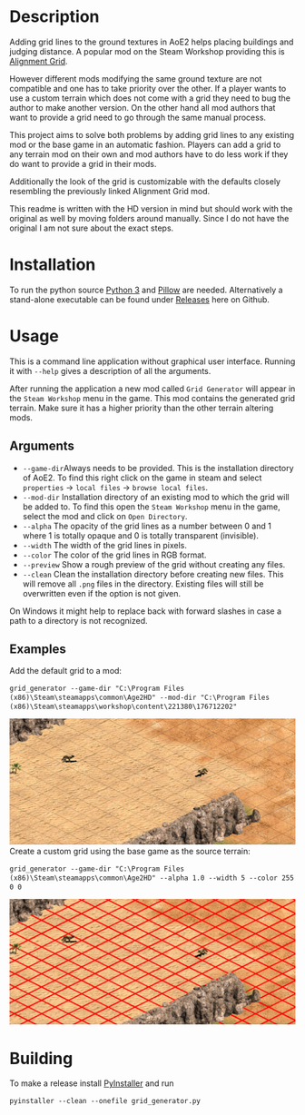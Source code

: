 # Description
Adding grid lines to the ground textures in AoE2 helps placing buildings and judging distance. A popular mod on the Steam Workshop providing this is [Alignment Grid](http://steamcommunity.com/sharedfiles/filedetails/?id=176712202).

However different mods modifying the same ground texture are not compatible and one has to take priority over the other. If a player wants to use a custom terrain which does not come with a grid they need to bug the author to make another version. On the other hand all mod authors that want to provide a grid need to go through the same manual process.

This project aims to solve both problems by adding grid lines to any existing mod or the base game in an automatic fashion. Players can add a grid to any terrain mod on their own and mod authors have to do less work if they do want to provide a grid in their mods.

Additionally the look of the grid is customizable with the defaults closely resembling the previously linked Alignment Grid mod.

This readme is written with the HD version in mind but should work with the original as well by moving folders around manually. Since I do not have the original I am not sure about the exact steps.

# Installation
To run the python source [Python 3](https://www.python.org/) and [Pillow](http://pillow.readthedocs.io/en/latest/installation.html) are needed. Alternatively a stand-alone executable can be found under [Releases](https://github.com/e00E/Age-of-Empires-II-Grid-Generator/releases) here on Github.

# Usage
This is a command line application without graphical user interface. Running it with `--help` gives a description of all the arguments.

After running the application a new mod called `Grid Generator` will appear in the `Steam Workshop` menu in the game. This mod contains the generated grid terrain. Make sure it has a higher priority than the other terrain altering mods.

## Arguments
* `--game-dir`Always needs to be provided. This is the installation directory of AoE2. To find this right click on the game in steam and select `properties` -> `local files` -> `browse local files`.
* `--mod-dir` Installation directory of an existing mod to which the grid will be added to. To find this open the `Steam Workshop` menu in the game, select the mod and click on `Open Directory`.
* `--alpha` The opacity of the grid lines as a number between 0 and 1 where 1 is totally opaque and 0 is totally transparent (invisible).
* `--width` The width of the grid lines in pixels.
* `--color` The color of the grid lines in RGB format.
* `--preview` Show a rough preview of the grid without creating any files.
* `--clean` Clean the installation directory before creating new files. This will remove all `.png` files in the directory. Existing files will still be overwritten even if the option is not given.

On Windows it might help to replace back with forward slashes in case a path to a directory is not recognized.

## Examples
Add the default grid to a mod:
```
grid_generator --game-dir "C:\Program Files (x86)\Steam\steamapps\common\Age2HD" --mod-dir "C:\Program Files (x86)\Steam\steamapps\workshop\content\221380\176712202"
```
![default grid](screenshots/default.png)
Create a custom grid using the base game as the source terrain:
```
grid_generator --game-dir "C:\Program Files (x86)\Steam\steamapps\common\Age2HD" --alpha 1.0 --width 5 --color 255 0 0
```
![custom grid alpha 1.0, width 5, color 255 0 0](screenshots/custom.png)

# Building
To make a release install [PyInstaller](http://www.pyinstaller.org/) and run
```
pyinstaller --clean --onefile grid_generator.py
```
